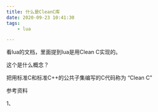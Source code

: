 ```yaml
---
title: 什么是CleanC库
date: 2020-09-23 10:41:30
tags:
	- lua

---
```




看lua的文档，里面提到lua是用Clean C实现的。

这个是什么概念？

把用标准C和标准C++的公共子集编写的C代码称为 “Clean C” 



参考资料

1、

